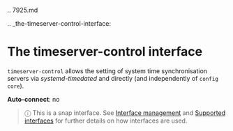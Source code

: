 .. 7925.md

.. _the-timeserver-control-interface:

# The timeserver-control interface

`timeserver-control` allows the setting of system time synchronisation servers via *systemd-timedated* and directly (and independently of `config core`).

**Auto-connect**: no

> ⓘ  This is a snap interface. See [Interface management](/t/interface-management/6154) and [Supported interfaces](/t/supported-interfaces/7744) for further details on how interfaces are used.